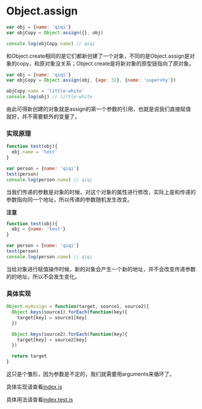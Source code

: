 # Object.assign

```javascript
var obj = {name: 'qiqi'}
var objCopy = Object.assign({}, obj)

console.log(objCopy.name) // qiqi
```

和Object.create相同的是它们都新创建了一个对象，不同的是Object.assign是对象的copy，和原对象没关系；Object.create是将新对象的原型链指向了原对象。

```javascript
var obj = {name: 'qiqi'}
var objCopy = Object.assign(obj, {age: 32}, {name: 'supershy'})

objCopy.name = 'little-white'
console.log(obj) // little-white
```

由此可得新创建的对象就是assign的第一个参数的引用，也就是说我们直接赋值就好，并不需要额外的变量了。

### 实现原理

```javascript
function test(obj){
  obj.name = 'test'
}

var person = {name: 'qiqi'}
test(person)
console.log(person.name) // qiqi
```

当我们传递的参数是对象的时候，对这个对象的属性进行修改，实际上是和传递的参数指向同一个地址，所以传递的参数随机发生改变。

**注意**

```javascript
function test(obj){
  obj = {name: 'test'}
}

var person = {name: 'qiqi'}
test(person)
console.log(person.name) // qiqi
```

当给对象进行赋值操作时候，新的对象会产生一个新的地址，并不会改变传递参数的的地址，所以不会发生变化。

### 具体实现

```javascript
Object.myAssign = function(target, source1, source2){
  Object.keys(source1).forEach(function(key){
    target[key] = source1[key]
  })

  Object.keys(source2).forEach(function(key){
    target[key] = source2[key]
  })

  return target
}
```

这只是个雏形，因为参数是不定的，我们就需要用arguments来循环了。

具体实现请查看[index.js](./index.js)

具体用法请查看[index.test.js](./index.test.js)
